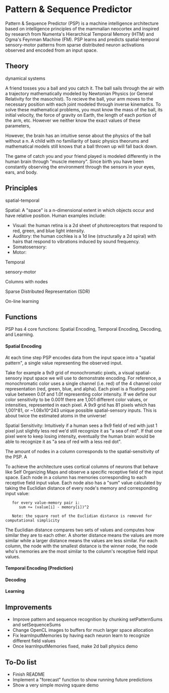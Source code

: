 # Pattern & Sequence Predictor

Pattern & Sequence Predictor (PSP) is a machine intelligence architecture based on intelligence principles of the mammalian neocortex and inspired by research from Numenta's Hierarchical Temporal Memory (HTM) and Ogma's Feynman Machine (FM).  PSP learns and predicts spatial-temporal sensory-motor patterns from sparse distributed neuron activations observed and encoded from an input space.

## Theory

dynamical systems

A friend tosses you a ball and you catch it.  The ball sails through the air with a trajectory mathematically modeled by Newtonian Physics (or General Relativity for the masochist).  To recieve the ball, your arm moves to the necessary position with each joint modeled through inverse kinematics.  To solve these mathematical problems, you must know the mass of the ball, its initial velocity, the force of gravity on Earth, the length of each portion of the arm, etc.  However we neither know the exact values of these parameters, 


However, the brain has an intuitive sense about the physics of the ball without a n.  A child with no familiarity of basic physics theorums and mathematical models still knows that a ball thrown up will fall back down.


The game of catch you and your friend played is modeled differently in the human brain through "muscle memory".  Since birth you have been constantly observing the environment through the sensors in your eyes, ears, and body.  

## Principles

spatial-temporal

Spatial: A "space" is a n-dimensional extent in which objects occur and have relative position.  Human examples include:
- Visual: the human retina is a 2d sheet of photoreceptors that respond to red, green, and blue light intensity.
- Auditory: the human cochlea is a 1d line (structurally a 2d spiral) with hairs that respond to vibrations induced by sound frequency.
- Somatosensory: 
- Motor: 

Temporal

sensory-motor


Columns with nodes

Sparse Distributed Representation (SDR) 

On-line learning

## Functions

PSP has 4 core functions: Spatial Encoding, Temporal Encoding, Decoding, and Learning.

#### Spatial Encoding

At each time step PSP encodes data from the input space into a "spatial pattern", a single value representing the observed input.



Take for example a 9x9 grid of monochromatic pixels, a visual spatial-sensory input space we will use to demonstrate encoding.  For reference, a monochromatic color uses a single channel (i.e. red) of the 4 channel color representation (red, green, blue, and alpha).  Each pixel is a floating point value between 0.0f and 1.0f representing color intensity.  If we define our color sensitivity to be 0.001f there are 1,001 different color values, or intensities, represented in each pixel.  A 9x9 grid has 81 pixels which has 1,001^81, or ~1.08x10^243 unique possible spatial-sensory inputs.  This is about twice the estimated atoms in the universe!

Spatial Sensitivity:  Intuitively if a human sees a 9x9 field of red with just 1 pixel just slightly less red we'd still recognize it as "a sea of red".  If that one pixel were to keep losing intensity, eventually the human brain would be able to recognize it as "a sea of red with a less red dot".  

The amount of nodes in a column corresponds to the spatial-sensitivity of the PSP.  A 


To achieve the architecture uses cortical columns of neurons that behave like Self Organizing Maps and observe a specific receptive field of the input space.  Each node in a column has memories corresponding to each receptive field input value.  Each node also has a "sum" value calculated by taking the Euclidian distance of every node's memory and corresponding input value:
```
   for every value-memory pair i:
      sum += (value[i] - memory[i])^2
      
   Note: the square root of the Euclidian distance is removed for computational simplicity
```

The Euclidian distance compares two sets of values and computes how similar they are to each other.  A shorter distance means the values are more similar while a larger distance means the values are less similar.  For each column, the node with the smallest distance is the winner node, the node who's memories are the most similar to the column's receptive field input values.

#### Temporal Encoding (Prediction)

#### Decoding

#### Learning

## Improvements
- Improve pattern and sequence recognition by chunking setPatternSums and setSequenceSums
- Change OpenCL images to buffers for much larger space allocation
- Fix learnInputMemories by having each neuron learn to recognize different field values
- Once learnInputMemories fixed, make 2d ball physics demo



## To-Do list
- Finish README
- Implement a "forecast" function to show running future predictions
- Show a very simple moving square demo
